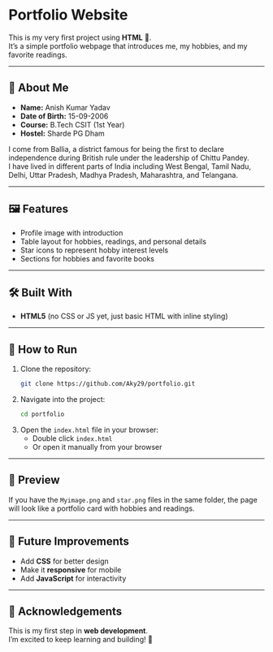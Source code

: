 # Portfolio Website

This is my very first project using **HTML** 🎉.  
It’s a simple portfolio webpage that introduces me, my hobbies, and my favorite readings.

---

## 👤 About Me
- **Name:** Anish Kumar Yadav  
- **Date of Birth:** 15-09-2006  
- **Course:** B.Tech CSIT (1st Year)  
- **Hostel:** Sharde PG Dham  

I come from Ballia, a district famous for being the first to declare independence during British rule under the leadership of Chittu Pandey.  
I have lived in different parts of India including West Bengal, Tamil Nadu, Delhi, Uttar Pradesh, Madhya Pradesh, Maharashtra, and Telangana.  

---

## 🖼️ Features
- Profile image with introduction  
- Table layout for hobbies, readings, and personal details  
- Star icons to represent hobby interest levels  
- Sections for hobbies and favorite books  

---

## 🛠️ Built With
- **HTML5** (no CSS or JS yet, just basic HTML with inline styling)

---

## 📂 How to Run
1. Clone the repository:
   ```bash
   git clone https://github.com/Aky29/portfolio.git
   ```
2. Navigate into the project:
   ```bash
   cd portfolio
   ```
3. Open the `index.html` file in your browser:
   - Double click `index.html`  
   - Or open it manually from your browser  

---

## 📸 Preview
If you have the `Myimage.png` and `star.png` files in the same folder, the page will look like a portfolio card with hobbies and readings.

---

## 🚀 Future Improvements
- Add **CSS** for better design  
- Make it **responsive** for mobile  
- Add **JavaScript** for interactivity  

---

## 🙌 Acknowledgements
This is my first step in **web development**.  
I’m excited to keep learning and building! 🚀
